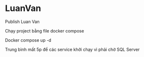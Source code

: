 # LuanVan

Publish Luan Van

Chạy project bằng file docker compose

Docker compose up -d

Trung bình mất 5p để các service khởi chạy vì phải chờ SQL Server
